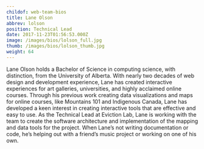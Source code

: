 ```yaml
---
childof: web-team-bios
title: Lane Olson
abbrev: lolson
position: Technical Lead
date: 2017-11-23T01:56:53.000Z
image: /images/bios/lolson_full.jpg
thumb: /images/bios/lolson_thumb.jpg
weight: 64
---
```

Lane Olson holds a Bachelor of Science in computing science, with distinction, from the University of Alberta. With nearly two decades of web design and development experience, Lane has created interactive experiences for art galleries, universities, and highly acclaimed online courses. Through his previous work creating data visualizations and maps for online courses, like Mountains 101 and Indigenous Canada, Lane has developed a keen interest in creating interactive tools that are effective and easy to use. As the Technical Lead at Eviction Lab, Lane is working with the team to create the software architecture and implementation of the mapping and data tools for the project. When Lane’s not writing documentation or code, he’s helping out with a friend’s music project or working on one of his own.
